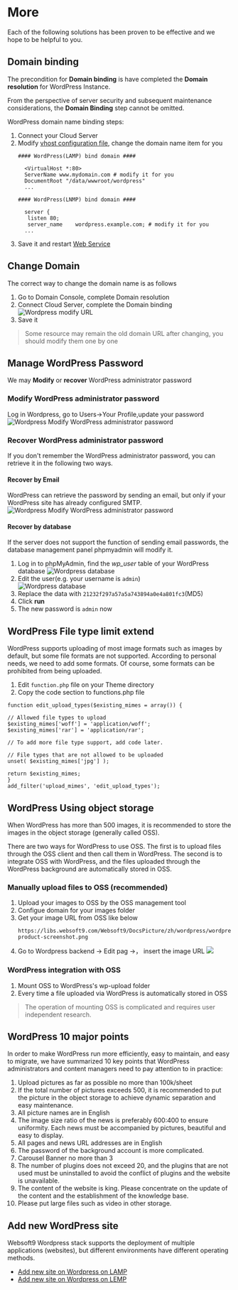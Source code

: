 # More

Each of the following solutions has been proven to be effective and we hope to be helpful to you.

## Domain binding

The precondition for **Domain binding** is have completed the **Domain resolution** for WordPress Instance.

From the perspective of server security and subsequent maintenance considerations, the **Domain Binding** step cannot be omitted.

WordPress domain name binding steps:

1. Connect your Cloud Server
2. Modify [vhost configuration file](/stack-components.md#apache), change the domain name item for you
   ```text
   #### WordPress(LAMP) bind domain #### 

     <VirtualHost *:80>
     ServerName www.mydomain.com # modify it for you
     DocumentRoot "/data/wwwroot/wordpress"
     ...
     
   #### WordPress(LNMP) bind domain #### 

     server {
      listen 80;
      server_name    wordpress.example.com; # modify it for you
     ...

   ```
3. Save it and restart [Web Service](/admin-services.md#apache)


## Change Domain

The correct way to change the domain name is as follows

1. Go to Domain Console, complete Domain resolution
2. Connect Cloud Server, complete the Domain binding
   ![Wordpress modify URL](https://libs.websoft9.com/Websoft9/DocsPicture/en/wordpress/wordpress-changeurl-websoft9.png)
4. Save it

> Some resource may remain the old domain URL after changing, you should modify them one by one

## Manage WordPress Password

We may **Modify** or **recover** WordPress administrator password

### Modify WordPress administrator password

Log in Wordpress, go to Users->Your Profile,update your password
![Wordpress Modify WordPress administrator password](https://libs.websoft9.com/Websoft9/DocsPicture/en/wordpress/wordpress-modifypw-websoft9.png)

### Recover WordPress administrator password

If you don't remember the WordPress administrator password, you can retrieve it in the following two ways.

#### Recover by Email

WordPress can retrieve the password by sending an email, but only if your WordPress site has already configured SMTP.
![Wordpress Modify WordPress administrator password](https://libs.websoft9.com/Websoft9/DocsPicture/en/wordpress/wordpress-forgetpw-websoft9.png)

#### Recover by database

If the server does not support the function of sending email passwords, the database management panel phpmyadmin will modify it.

1. Log in to phpMyAdmin, find the *wp_user* table of your WordPress database
   ![Wordpress database](https://libs.websoft9.com/Websoft9/DocsPicture/zh/wordpress/wordpress-wpusers-websoft9.png)
2. Edit the user(e.g. your username is `admin`)  
   ![Wordpress database](https://libs.websoft9.com/Websoft9/DocsPicture/zh/wordpress/wordpress-wpuserspw-websoft9.png)
3. Replace the data with `21232f297a57a5a743894a0e4a801fc3`(MD5)
4. Click **run**
3. The new password is `admin` now

## WordPress File type limit extend

WordPress supports uploading of most image formats such as images by default, but some file formats are not supported. According to personal needs, we need to add some formats. Of course, some formats can be prohibited from being uploaded. 

1. Edit `function.php` file on your Theme directory
2. Copy the code section to functions.php file
  ```
  function edit_upload_types($existing_mimes = array()) {

  // Allowed file types to upload
  $existing_mimes['woff'] = 'application/woff';
  $existing_mimes['rar'] = 'application/rar';

  // To add more file type support, add code later.

  // File types that are not allowed to be uploaded
  unset( $existing_mimes['jpg'] );

  return $existing_mimes;
  }
  add_filter('upload_mimes', 'edit_upload_types');
  ```

## WordPress Using object storage

When WordPress has more than 500 images, it is recommended to store the images in the object storage (generally called OSS).

There are two ways for WordPress to use OSS. The first is to upload files through the OSS client and then call them in WordPress. The second is to integrate OSS with WordPress, and the files uploaded through the WordPress background are automatically stored in OSS.

### Manually upload files to OSS (recommended)

1. Upload your images to OSS by the OSS management tool
2. Configue domain for your images folder
3. Get your image URL from OSS like below
   ```
   https://libs.websoft9.com/Websoft9/DocsPicture/zh/wordpress/wordpress-product-screenshot.png
   ```
4. Go to Wordpress backend -> Edit pag ->， insert the image URL 
   ![](https://libs.websoft9.com/Websoft9/DocsPicture/en/wordpress/wordpress-insertfromurl-websoft9.png)

### WordPress integration with OSS

1. Mount OSS to WordPress's wp-upload folder
2. Every time a file uploaded via WordPress is automatically stored in OSS

> The operation of mounting OSS is complicated and requires user independent research.

## WordPress 10 major points

In order to make WordPress run more efficiently, easy to maintain, and easy to migrate, we have summarized 10 key points that WordPress administrators and content managers need to pay attention to in practice:

1. Upload pictures as far as possible no more than 100k/sheet
2. If the total number of pictures exceeds 500, it is recommended to put the picture in the object storage to achieve dynamic separation and easy maintenance.
3. All picture names are in English
4. The image size ratio of the news is preferably 600:400 to ensure uniformity. Each news must be accompanied by pictures, beautiful and easy to display.
5. All pages and news URL addresses are in English
6. The password of the background account is more complicated.
7. Carousel Banner no more than 3
8. The number of plugins does not exceed 20, and the plugins that are not used must be uninstalled to avoid the conflict of plugins and the website is unavailable.
9. The content of the website is king. Please concentrate on the update of the content and the establishment of the knowledge base.
10. Please put large files such as video in other storage.

## Add new WordPress site

Websoft9 Wordpress stack supports the deployment of multiple applications (websites), but different environments have different operating methods.

* [Add new site on Wordpress on LAMP](https://support.websoft9.com/docs/lamp/solution-deployment.html#deploy-second-application)
* [Add new site on Wordpress on LEMP](https://support.websoft9.com/docs/lnmp/solution-deployment.html#deploy-second-application)